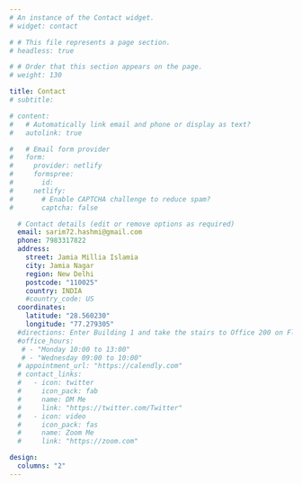 ```yaml
---
# An instance of the Contact widget.
# widget: contact

# # This file represents a page section.
# headless: true

# # Order that this section appears on the page.
# weight: 130

title: Contact
# subtitle:

# content:
#   # Automatically link email and phone or display as text?
#   autolink: true

#   # Email form provider
#   form:
#     provider: netlify
#     formspree:
#       id:
#     netlify:
#       # Enable CAPTCHA challenge to reduce spam?
#       captcha: false

  # Contact details (edit or remove options as required)
  email: sarim72.hashmi@gmail.com
  phone: 7983317822
  address:
    street: Jamia Millia Islamia
    city: Jamia Nagar
    region: New Delhi
    postcode: "110025"
    country: INDIA
    #country_code: US
  coordinates:
    latitude: "28.560230"
    longitude: "77.279305"
  #directions: Enter Building 1 and take the stairs to Office 200 on Floor 2
  #office_hours:
   # - "Monday 10:00 to 13:00"
   # - "Wednesday 09:00 to 10:00"
  # appointment_url: "https://calendly.com"
  # contact_links:
  #   - icon: twitter
  #     icon_pack: fab
  #     name: DM Me
  #     link: "https://twitter.com/Twitter"
  #   - icon: video
  #     icon_pack: fas
  #     name: Zoom Me
  #     link: "https://zoom.com"

design:
  columns: "2"
---
```

